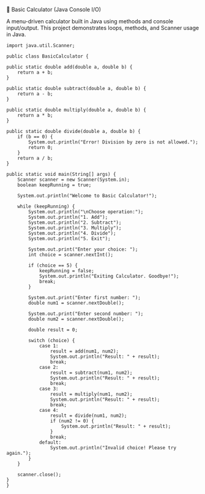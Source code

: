 🔢 Basic Calculator (Java Console I/O)

A menu-driven calculator built in Java using methods and console input/output.
This project demonstrates loops, methods, and Scanner usage in Java.
    
    import java.util.Scanner;

    public class BasicCalculator {

    public static double add(double a, double b) {
        return a + b;
    }

    public static double subtract(double a, double b) {
        return a - b;
    }

    public static double multiply(double a, double b) {
        return a * b;
    }

    public static double divide(double a, double b) {
        if (b == 0) {
            System.out.println("Error! Division by zero is not allowed.");
            return 0;
        }
        return a / b;
    }

    public static void main(String[] args) {
        Scanner scanner = new Scanner(System.in);
        boolean keepRunning = true;

        System.out.println("Welcome to Basic Calculator!");

        while (keepRunning) {
            System.out.println("\nChoose operation:");
            System.out.println("1. Add");
            System.out.println("2. Subtract");
            System.out.println("3. Multiply");
            System.out.println("4. Divide");
            System.out.println("5. Exit");

            System.out.print("Enter your choice: ");
            int choice = scanner.nextInt();

            if (choice == 5) {
                keepRunning = false;
                System.out.println("Exiting Calculator. Goodbye!");
                break;
            }

            System.out.print("Enter first number: ");
            double num1 = scanner.nextDouble();

            System.out.print("Enter second number: ");
            double num2 = scanner.nextDouble();

            double result = 0;

            switch (choice) {
                case 1:
                    result = add(num1, num2);
                    System.out.println("Result: " + result);
                    break;
                case 2:
                    result = subtract(num1, num2);
                    System.out.println("Result: " + result);
                    break;
                case 3:
                    result = multiply(num1, num2);
                    System.out.println("Result: " + result);
                    break;
                case 4:
                    result = divide(num1, num2);
                    if (num2 != 0) {
                        System.out.println("Result: " + result);
                    }
                    break;
                default:
                    System.out.println("Invalid choice! Please try again.");
            }
        }

        scanner.close();
    }
    }






